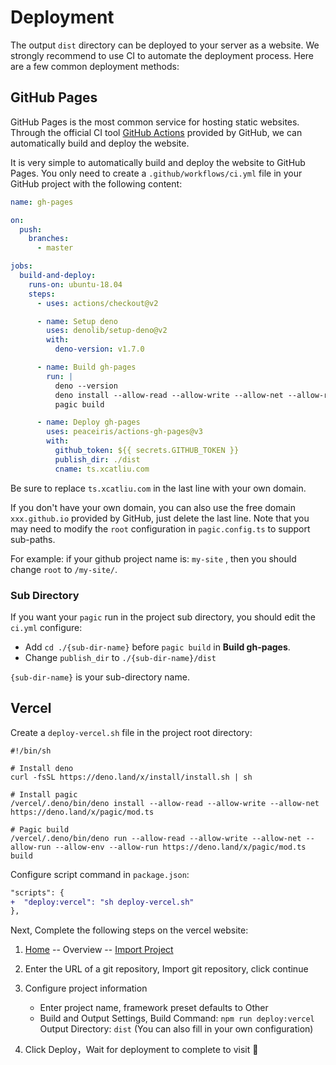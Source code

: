 # Deployment

The output `dist` directory can be deployed to your server as a website. We strongly recommend to use CI to automate the deployment process. Here are a few common deployment methods:

## GitHub Pages

GitHub Pages is the most common service for hosting static websites. Through the official CI tool [GitHub Actions](https://github.com/features/actions) provided by GitHub, we can automatically build and deploy the website.

It is very simple to automatically build and deploy the website to GitHub Pages. You only need to create a `.github/workflows/ci.yml` file in your GitHub project with the following content:

```yml {33}
name: gh-pages

on:
  push:
    branches:
      - master

jobs:
  build-and-deploy:
    runs-on: ubuntu-18.04
    steps:
      - uses: actions/checkout@v2

      - name: Setup deno
        uses: denolib/setup-deno@v2
        with:
          deno-version: v1.7.0

      - name: Build gh-pages
        run: |
          deno --version
          deno install --allow-read --allow-write --allow-net --allow-run --allow-env --allow-run --name=pagic https://deno.land/x/pagic@v1.6.0/mod.ts
          pagic build

      - name: Deploy gh-pages
        uses: peaceiris/actions-gh-pages@v3
        with:
          github_token: ${{ secrets.GITHUB_TOKEN }}
          publish_dir: ./dist
          cname: ts.xcatliu.com
```

Be sure to replace `ts.xcatliu.com` in the last line with your own domain.

If you don't have your own domain, you can also use the free domain `xxx.github.io` provided by GitHub, just delete the last line. Note that you may need to modify the `root` configuration in `pagic.config.ts` to support sub-paths.

For example: if your github project name is: `my-site` , then you should change `root` to `/my-site/`.

### Sub Directory

If you want your `pagic` run in the project sub directory, you should edit the `ci.yml` configure:

- Add `cd ./{sub-dir-name}` before `pagic build` in **Build gh-pages**.
- Change `publish_dir` to `./{sub-dir-name}/dist`

`{sub-dir-name}` is your sub-directory name.

## Vercel

Create a `deploy-vercel.sh` file in the project root directory:

```shell 
#!/bin/sh

# Install deno
curl -fsSL https://deno.land/x/install/install.sh | sh

# Install pagic
/vercel/.deno/bin/deno install --allow-read --allow-write --allow-net https://deno.land/x/pagic/mod.ts

# Pagic build
/vercel/.deno/bin/deno run --allow-read --allow-write --allow-net --allow-run --allow-env --allow-run https://deno.land/x/pagic/mod.ts build
```

Configure script command in `package.json`:

```diff
"scripts": {
+  "deploy:vercel": "sh deploy-vercel.sh"
},
```

Next, Complete the following steps on the vercel website:

1. [Home](https://vercel.com/dashboard) -- Overview -- [Import Project](https://vercel.com/import/git)
2. Enter the URL of a git repository, Import git repository, click continue
3. Configure project information

   - Enter project name, framework preset defaults to Other
   - Build and Output Settings, Build Command: `npm run deploy:vercel` Output Directory: `dist` (You can also fill in your own configuration)

4. Click Deploy，Wait for deployment to complete to visit 🎊
